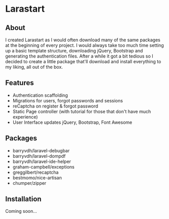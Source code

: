# Larastart

## About
I created Larastart as I would often download many of the same packages at the beginning of every project.
I would always take too much time setting up a basic template structure, downloading jQuery, Bootstrap and generating the authentication files.
After a while it got a bit tedious so I decided to create a little package that'll download and install everything to my liking, all out of the box.

## Features
- Authentication scaffolding
- Migrations for users, forgot passwords and sessions
-  reCaptcha on register & forgot password
- Static Page controller (with tutorial for those that don't have much experience)
- User Interface updates jQuery, Bootstrap, Font Awesome

## Packages
- barryvdh/laravel-debugbar
- barryvdh/laravel-dompdf
- barryvdh/laravel-ide-helper
- graham-campbell/exceptions
- greggilbert/recaptcha
- bestmomo/nice-artisan
- chumper/zipper

## Installation
Coming soon...
